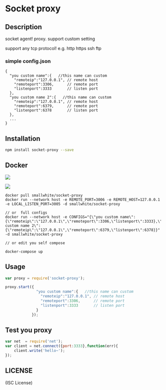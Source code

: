 
# Socket proxy

## Description
socket agent! proxy. support custom setting

support any tcp protocol!  e.g. http https ssh ftp

### simple config.json
```
{
  "you custom name":{   //this name can custom
    "remoteip":"127.0.0.1", // remote host
    "remoteport":3306,      // remote port
    "listenport":3333       // listen port
  },
  "you custom name 2":{   //this name can custom
    "remoteip":"127.0.0.1", // remote host
    "remoteport":6379,      // remote port
    "listenport":6378       // listen port
  },
  ...
}

```


## Installation

```bash
npm install socket-proxy --save
```


## Docker

[![](https://images.microbadger.com/badges/image/smallwhite/socket-proxy.svg)](https://microbadger.com/images/smallwhite/socket-proxy "Get your own image badge on microbadger.com")

[![](https://images.microbadger.com/badges/version/smallwhite/socket-proxy.svg)](https://microbadger.com/images/smallwhite/socket-proxy "Get your own version badge on microbadger.com")

```
docker pull smallwhite/socket-proxy
docker run --network host -e REMOTE_PORT=3006 -e REMOTE_HOST=127.0.0.1 -e LOCAL_LISTEN_PORT=3005 -d smallwhite/socket-proxy

// or  full configs
docker run --network host -e CONFIGS="{\"you custom name\":{\"remoteip\":\"127.0.0.1\",\"remoteport\":3306,\"listenport\":3333},\"you custom name 2\":{\"remoteip\":\"127.0.0.1\",\"remoteport\":6379,\"listenport\":6378}}" -d smallwhite/socket-proxy

// or edit you self compose

docker-compose up
```


## Usage

```javascript
var proxy = require('socket-proxy');

proxy.start({
              "you custom name":{   //this name can custom
                "remoteip":"127.0.0.1", // remote host
                "remoteport":3306,      // remote port
                "listenport":3333       // listen port
              }
            });
```


## Test you proxy

```javascript
var net  = require('net');
var client = net.connect({port:3333},function(err){
    client.write('hello~');
});
```


## LICENSE

(ISC License)